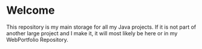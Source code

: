 # Welcome
This repository is my main storage for all my Java projects. If it is not part of another large project and I make it, it will most likely be here or in my WebPortfolio Repository.
